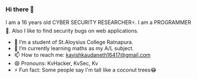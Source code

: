 ### Hi there 👋

I am a 16 years old CYBER SECURITY RESEARCHER⚡. I am a PROGRAMMER🤔. Also I like to find security bugs on web applications.


- 🔭 I’m a student of St.Aloysius College Ratnapura.
- 🌱 I’m currently learning maths as my A/L subject.
- 📫 How to reach me: kavishkaudaneth16417@gmail.com
- 😄 Pronouns: KvHacker, KvSec, Kv
- ⚡ Fun fact: Some people say I'm tall like a coconut trees😂


